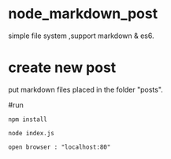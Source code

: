 # node_markdown_post
simple file system ,support markdown &amp; es6.

# create new post
put markdown files placed in the folder "posts".

#run

```
npm install

node index.js

open browser : "localhost:80"
```
